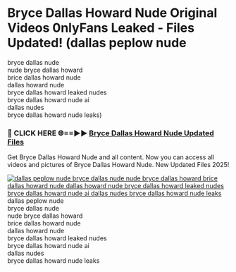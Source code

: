 # Bryce Dallas Howard Nude Original Videos 0nlyFans Leaked - Files Updated! (dallas peplow nude<br>
bryce dallas nude<br>
nude bryce dallas howard<br>
brice dallas howard nude<br>
dallas howard nude<br>
bryce dallas howard leaked nudes<br>
bryce dallas howard nude ai<br>
dallas nudes<br>
bryce dallas howard nude leaks)

<h3>🔴 CLICK HERE 🌐==►► <a href="https://tinyurl.com/2p9ay9w9" rel="nofollow">Bryce Dallas Howard Nude Updated Files</a></h3>

Get Bryce Dallas Howard Nude and all content. Now you can access all videos and pictures of Bryce Dallas Howard Nude. New Updated Files 2025!

[![dallas peplow nude<br>
bryce dallas nude<br>
nude bryce dallas howard<br>
brice dallas howard nude<br>
dallas howard nude<br>
bryce dallas howard leaked nudes<br>
bryce dallas howard nude ai<br>
dallas nudes<br>
bryce dallas howard nude leaks](https://i.imgur.com/KQgVmj3.gif)](https://tinyurl.com/2p9ay9w9)
dallas peplow nude<br>
bryce dallas nude<br>
nude bryce dallas howard<br>
brice dallas howard nude<br>
dallas howard nude<br>
bryce dallas howard leaked nudes<br>
bryce dallas howard nude ai<br>
dallas nudes<br>
bryce dallas howard nude leaks